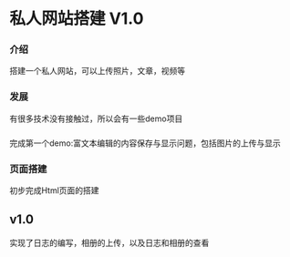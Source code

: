 # 私人网站搭建 V1.0

### 介绍

搭建一个私人网站，可以上传照片，文章，视频等

### 发展

有很多技术没有接触过，所以会有一些demo项目

###

完成第一个demo:富文本编辑的内容保存与显示问题，包括图片的上传与显示

### 页面搭建

初步完成Html页面的搭建

## v1.0

实现了日志的编写，相册的上传，以及日志和相册的查看

